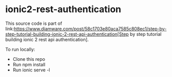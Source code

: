 # ionic2-rest-authentication
This source code is part of link:https://www.djamware.com/post/58c1703e80aca7585c808ec1/step-by-step-tutorial-building-ionic-2-rest-api-authentication[Step by step tutorial building ionic 2 rest api authentication].

To run locally:

* Clone this repo
* Run npm install
* Run ionic serve -l
